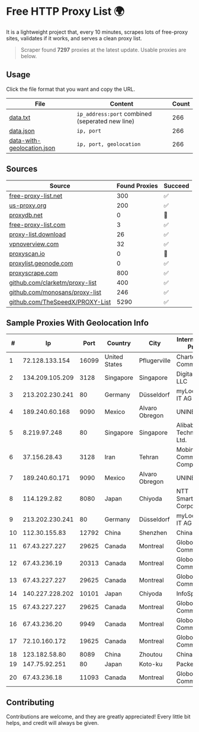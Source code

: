 
# Free HTTP Proxy List 🌍

It is a lightweight project that, every 10 minutes, scrapes lots of free-proxy sites, validates if it works, and serves a clean proxy list.


> Scraper found **7297** proxies at the latest update. Usable proxies are below.

## Usage

Click the file format that you want and copy the URL.


|File|Content|Count|
|----|-------|-----|
|[data.txt](https://raw.githubusercontent.com/themiralay/Proxy-List-World/master/data.txt)|`ip_address:port` combined (seperated new line)|266|
|[data.json](https://raw.githubusercontent.com/themiralay/Proxy-List-World/master/data.json)|`ip, port`|266|
|[data-with-geolocation.json](https://raw.githubusercontent.com/themiralay/Proxy-List-World/master/data-with-geolocation.json)|`ip, port, geolocation`|266|

## Sources

|Source|Found Proxies|Succeed|
|------|-------------|-------|
|[free-proxy-list.net](https://free-proxy-list.net)|300|✅|
|[us-proxy.org](https://www.us-proxy.org)|200|✅|
|[proxydb.net](http://proxydb.net)|0|🚫|
|[free-proxy-list.com](https://free-proxy-list.com/?page=&port=&type%5B%5D=http&type%5B%5D=https&up_time=0&search=Search)|3|✅|
|[proxy-list.download](https://www.proxy-list.download/HTTP)|26|✅|
|[vpnoverview.com](https://vpnoverview.com/privacy/anonymous-browsing/free-proxy-servers)|32|✅|
|[proxyscan.io](https://www.proxyscan.io)|0|🚫|
|[proxylist.geonode.com](https://proxylist.geonode.com/api/proxy-list?limit=300&page=1&sort_by=lastChecked&sort_type=desc&protocols=http,https)|0|✅|
|[proxyscrape.com](https://api.proxyscrape.com/v2/?request=displayproxies&protocol=http&timeout=10000&country=all&ssl=all&anonymity=all)|800|✅|
|[github.com/clarketm/proxy-list](https://raw.githubusercontent.com/clarketm/proxy-list/master/proxy-list-raw.txt)|400|✅|
|[github.com/monosans/proxy-list](https://raw.githubusercontent.com/monosans/proxy-list/main/proxies/http.txt)|246|✅|
|[github.com/TheSpeedX/PROXY-List](https://raw.githubusercontent.com/TheSpeedX/PROXY-List/master/http.txt)|5290|✅|


## Sample Proxies With Geolocation Info

|#|Ip|Port|Country|City|Internet Service Provider|
|-|--|----|-------|----|-------------------------|
|1|72.128.133.154|16099|United States|Pflugerville|Charter Communications|
|2|134.209.105.209|3128|Singapore|Singapore|DigitalOcean, LLC|
|3|213.202.230.241|80|Germany|Düsseldorf|myLoc managed IT AG|
|4|189.240.60.168|9090|Mexico|Alvaro Obregon|UNINET|
|5|8.219.97.248|80|Singapore|Singapore|Alibaba (US) Technology Co., Ltd.|
|6|37.156.28.43|3128|Iran|Tehran|Mobin Net Communication Company|
|7|189.240.60.171|9090|Mexico|Alvaro Obregon|UNINET|
|8|114.129.2.82|8080|Japan|Chiyoda|NTT SmartConnect Corporation|
|9|213.202.230.241|80|Germany|Düsseldorf|myLoc managed IT AG|
|10|112.30.155.83|12792|China|Shenzhen|China Mobile|
|11|67.43.227.227|29625|Canada|Montreal|GloboTech Communications|
|12|67.43.236.19|20313|Canada|Montreal|GloboTech Communications|
|13|67.43.227.227|29625|Canada|Montreal|GloboTech Communications|
|14|140.227.228.202|10101|Japan|Chiyoda|InfoSphere|
|15|67.43.227.227|29625|Canada|Montreal|GloboTech Communications|
|16|67.43.236.20|9949|Canada|Montreal|GloboTech Communications|
|17|72.10.160.172|19625|Canada|Montreal|GloboTech Communications|
|18|123.182.58.80|8089|China|Zhoutou|China Telecom|
|19|147.75.92.251|80|Japan|Koto-ku|Packet Host, Inc.|
|20|67.43.236.18|11093|Canada|Montreal|GloboTech Communications|



## Contributing

Contributions are welcome, and they are greatly appreciated! Every
little bit helps, and credit will always be given.


